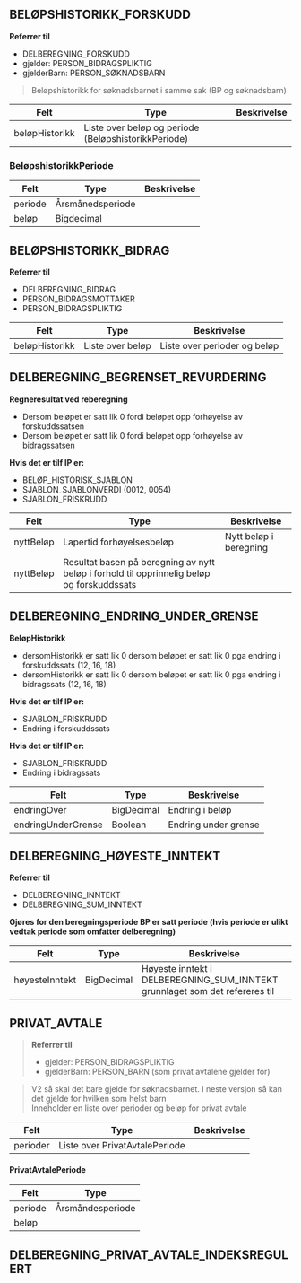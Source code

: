 ## BELØPSHISTORIKK_FORSKUDD

**Referrer til**
- DELBEREGNING_FORSKUDD
- gjelder: PERSON_BIDRAGSPLIKTIG
- gjelderBarn: PERSON_SØKNADSBARN
> Beløpshistorikk for søknadsbarnet i samme sak (BP og søknadsbarn)
> 
| Felt           | Type                                                 | Beskrivelse |
|----------------|------------------------------------------------------|-------------|
| beløpHistorikk | Liste over beløp og periode (BeløpshistorikkPeriode) |             |


### BeløpshistorikkPeriode

| Felt    | Type             | Beskrivelse |
|---------|------------------|-------------|
| periode | Årsmånedsperiode |             |
| beløp   | Bigdecimal       |             |


## BELØPSHISTORIKK_BIDRAG

**Referrer til**
- DELBEREGNING_BIDRAG
- PERSON_BIDRAGSMOTTAKER
- PERSON_BIDRAGSPLIKTIG

| Felt           | Type             | Beskrivelse                  |
|----------------|------------------|------------------------------|
| beløpHistorikk | Liste over beløp | Liste over perioder og beløp |

## DELBEREGNING_BEGRENSET_REVURDERING

**Regneresultat ved reberegning**
- Dersom beløpet er satt lik 0 fordi beløpet opp forhøyelse av forskuddssatsen
- Dersom beløpet er satt lik 0 fordi beløpet opp forhøyelse av bidragssatsen

**Hvis det er tilf IP er:**
- BELØP_HISTORISK_SJABLON
- SJABLON_SJABLONVERDI (0012, 0054)
- SJABLON_FRISKRUDD

| Felt      | Type                                                                                       | Beskrivelse            |
|-----------|--------------------------------------------------------------------------------------------|------------------------|
| nyttBeløp | Lapertid forhøyelsesbeløp                                                                  | Nytt beløp i beregning |
| nyttBeløp | Resultat basen på beregning av nytt beløp i forhold til opprinnelig beløp og forskuddssats |                        |

## DELBEREGNING_ENDRING_UNDER_GRENSE

**BeløpHistorikk**
- dersomHistorikk er satt lik 0 dersom beløpet er satt lik 0 pga endring i forskuddssats (12, 16, 18)
- dersomHistorikk er satt lik 0 dersom beløpet er satt lik 0 pga endring i bidragssats (12, 16, 18)

**Hvis det er tilf IP er:**
- SJABLON_FRISKRUDD
- Endring i forskuddssats

**Hvis det er tilf IP er:**
- SJABLON_FRISKRUDD
- Endring i bidragssats

| Felt               | Type       | Beskrivelse          |
|--------------------|------------|----------------------|
| endringOver        | BigDecimal | Endring i beløp      |
| endringUnderGrense | Boolean    | Endring under grense |

## DELBEREGNING_HØYESTE_INNTEKT

**Referrer til**
- DELBEREGNING_INNTEKT
- DELBEREGNING_SUM_INNTEKT

**Gjøres for den beregningsperiode BP er satt periode (hvis periode er ulikt vedtak periode som omfatter delberegning)**

| Felt           | Type       | Beskrivelse                                                                 |
|----------------|------------|-----------------------------------------------------------------------------|
| høyesteInntekt | BigDecimal | Høyeste inntekt i DELBEREGNING_SUM_INNTEKT grunnlaget som det refereres til |

## PRIVAT_AVTALE

> **Referrer til**
> - gjelder: PERSON_BIDRAGSPLIKTIG
> - gjelderBarn: PERSON_BARN (som privat avtalene gjelder for)

> V2 så skal det bare gjelde for søknadsbarnet. I neste versjon så kan det gjelde for hvilken som helst barn<br>
> Inneholder en liste over perioder og beløp for privat avtale

| Felt     | Type                           | Beskrivelse |
|----------|--------------------------------|-------------|
| perioder | Liste over PrivatAvtalePeriode |             |

#### PrivatAvtalePeriode

| Felt    | Type             |
|---------|------------------|
| periode | Årsmåndesperiode |
| beløp   |                  |


## DELBEREGNING_PRIVAT_AVTALE_INDEKSREGULERT
